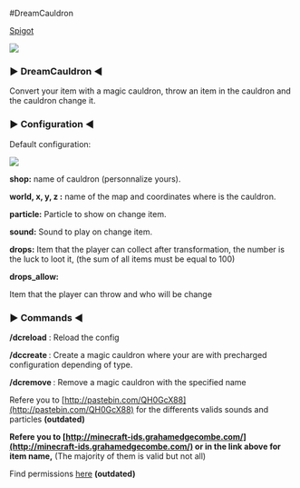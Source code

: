 #DreamCauldron

[Spigot](https://www.spigotmc.org/resources/magic-cauldron.37581/)

![](http://i.imgur.com/H8ygOtU.png)

### ► DreamCauldron ◄

Convert your item with a magic cauldron, throw an item in the cauldron and the cauldron change it.

### ► Configuration ◄

Default configuration:

![](http://i.imgur.com/iB6llea.png)

**shop:** name of cauldron (personnalize yours).

**world, x, y, z :** name of the map and coordinates where is the cauldron.

**particle:** Particle to show on change item.

**sound:** Sound to play on change item.

**drops:** Item that the player can collect after transformation, the number is the luck to loot it,  (the sum of all items must be equal to 100)

**drops_allow:**

Item that the player can throw and who will be change

### ► Commands ◄

**/dcreload** : Reload the config

**/dccreate <name> <type>** : Create a magic cauldron where your are with precharged configuration depending of type.

**/dcremove <name>** : Remove a magic cauldron with the specified name

Refere you to  [http://pastebin.com/QH0GcX88](http://pastebin.com/QH0GcX88)  for the differents valids sounds and particles **(outdated)**

**Refere you to  [http://minecraft-ids.grahamedgecombe.com/](http://minecraft-ids.grahamedgecombe.com/)  or in the link above for item name,**  (The majority of them is valid but not all)

Find permissions  [here](https://pastebin.com/3cpTU13d) **(outdated)**
